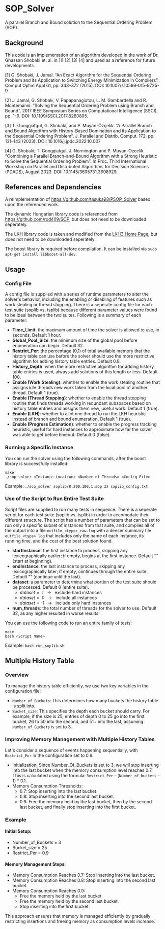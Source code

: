 # SOP_Solver

A parallel Branch and Bound solution to the Sequential Ordering Problem (SOP).

## Background

This code is an implementation of an algorithm developed in the work of Dr. Ghassan Shobaki et. al. in [1] [2] [3] [4] and used as a reference for future developments.

[1] G. Shobaki, J. Jamal. “An Exact Algorithm for the Sequential Ordering Problem and its Application to Switching Energy Minimization in Compilers”. Comput Optim Appl 61, pp. 343–372 (2015). DOI: 10.1007/s10589-015-9725-9.

[2] J. Jamal, G. Shobaki, V. Papapanagiotou, L. M. Gambardella and R. Montemanni. “Solving the Sequential Ordering Problem using Branch and Bound”. 2017 IEEE Symposium Series on Computational Intelligence (SSCI), pp. 1-9. DOI: 10.1109/SSCI.2017.8280805.

[3] T. Gonggiatgul, G. Shobaki, and P. Muyan-Özçelik. “A Parallel Branch and
Bound Algorithm with History-Based Domination and its Application to the
Sequential Ordering Problem”. J. Parallel and Distrib. Comput. 172, pp. 131–143 (2023). DOI: 10.1016/j.jpdc.2022.10.007

[4] G. Shobaki, T. Gonggiatgul, J. Normington and P. Muyan-Ozcelik. “Combining a Parallel Branch-and-Bound Algorithm with a Strong Heuristic to Solve the Sequential Ordering Problem”. In Proc. Third International Workshop on Parallel and Distributed Algorithms for Decision Sciences (PDADS), August 2023. DOI: 10.1145/3605731.3608929.

## References and Dependencies

A reimplementation of https://github.com/tasuka98/PSOP_Solver based upon the referenced work.

The dynamic Hungarian library code is referenced from https://github.com/rod409/SOP, but does not need to be downloaded seperately.

The LKH library code is taken and modified from the [LKH3 Home Page](http://webhotel4.ruc.dk/~keld/research/LKH-3/), but does not need to be downloaded seperately.

The boost library is required before compilation. It can be installed via `sudo apt-get install libboost-all-dev`.

## Usage

### Config File

A config file is supplied with a series of runtime parameters to alter the solver's behavior, including the enabling or disabling of features such as work stealing or thread stopping. There is a seperate config file for each test suite (soplib vs. tsplib) because different parameter values were found to be ideal between the two suites. Following is a summary of each parameter:

- <b>Time_Limit</b>: the maximum amount of time the solver is allowed to use, in seconds. Default 1 hour.
- <b>Global_Pool_Size</b>: the minimum size of the global pool before enumeration can begin. Default 32.
- <b>Restrict_Per</b>: the percentage (0,1) of total available memory that the history table can use before the solver should use the more restrictive algorithm for adding history table entries. Default 0.8.
- <b>History_Depth</b>: when the more restrictive algorithm for adding history table entries is used, always add solutions of this length or less. Default 100.
- <b>Enable (Work Stealing)</b>: whether to enable the work stealing routine that assigns idle threads new work taken from the local pool of another thread. Default 1 (true).
- <b>Enable (Thread Stopping)</b>: whether to enable the thread stopping routine that finds threads working in redundant subspaces based on history table entries and assigns them new, useful work. Default 1 (true).
- <b>Enable (LKH)</b>: whether to allot one thread to run the LKH heuristic instead of branch and bound enumeration. Default 1 (true).
- <b>Enable (Progress Estimation)</b>: whether to enable the progress tracking heuristic, useful for hard instances to approximate how far the solver was able to get before timeout. Default 0 (false).

### Running a Specific Instance

You can run the solver using the following commands, after the boost library is successfully installed:

    make
    ./sop_solver <Instance Location> <Number of Threads> <Config File>

Example: `./sop_solver soplib/R.200.100.1.sop 32 soplib_config.txt`

### Use of the Script to Run Entire Test Suite

Script files are supplied to run many tests in sequence. There is a seperate script for each test suite (soplib vs. tsplib) in order to accomodate their different structure. The script has a number of parameters that can be set to run only a specific subset of instances from that suite, and compiles all of the output into a file `outfile_<type>_raw.log` with a denser summary file `outfile_<type>.log` that includes only the name of each instance, its running time, and the cost of the best solution found.

- <b>startInstance</b>: the first instance to process, skipping any lexicographically earlier; if empty, begins at the first instance. Default "" (start at beginning).
- <b>endInstance</b>: the last instance to process, skipping any lexicographically later; if empty, continues through the entire suite. Default "" (continue until the last).
- <b>dataset</b>: a parameter to determine what portion of the test suite should be processed. Default 0 (entire suite).
  - <i>dataset =&nbsp; 1</i> &nbsp;&nbsp;->&nbsp;&nbsp; exclude hard instances
  - <i>dataset =&nbsp; 0</i> &nbsp;&nbsp;->&nbsp;&nbsp; include all instances
  - <i>dataset = -1</i> &nbsp;&nbsp;->&nbsp;&nbsp; include only hard instances
- <b>num_threads</b>: the total number of threads for the solver to use. Default 32, as any higher resulted in worse results.

You can use the following code to run an entire family of tests:

    make
    bash <Script Name>

Example: `bash run_soplib.sh`

## Multiple History Table

### Overview

To manage the history table efficiently, we use two key variables in the configuration file:

- `Number_of_Buckets`: This determines how many buckets the history table is split into.
- `Bucket_size`: This specifies the depth each bucket should carry. For example, if the size is 25, entries of depth 0 to 25 go into the first bucket, 26 to 50 into the second, and 51+ into the last, assuming `Number_of_Buckets` is set to 3.

### Improving Memory Management with Multiple History Tables

Let's consider a sequence of events happening sequentially, with `Restrict_Per` in the configuration set to 0.9.

- Initialization: Since Number_Of_Buckets is set to 3, we will stop inserting into the last bucket when the memory consumption level reaches 0.7. This is calculated using the formula: `Restrict_Per` - (`Number_of_buckets` - 1) \* 0.1.
- Memory Consumption Thresholds:
  - 0.7: Stop inserting into the last bucket.
  - 0.8: Stop inserting into the second last bucket.
  - 0.9: Free the memory held by the last bucket, then by the second last bucket, and finally stop inserting into the first bucket.

### Example

#### Initial Setup:

- Number_of_Buckets = 3
- Bucket_size = 25
- Restrict_Per = 0.9

#### Memory Management Steps:

- Memory Consumption Reaches 0.7: Stop inserting into the last bucket.
- Memory Consumption Reaches 0.8: Stop inserting into the second last bucket.
- Memory Consumption Reaches 0.9:
  - Free the memory held by the last bucket.
  - Free the memory held by the second last bucket.
  - Stop inserting into the first bucket.

This approach ensures that memory is managed efficiently by gradually restricting insertions and freeing memory as consumption levels increase.
